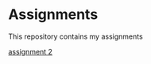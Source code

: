 # Assignments
This repository contains my assignments

[assignment 2](https://github.com/FlorisvdHeijden/Assignments/blob/master/assignment2.ipynb)
